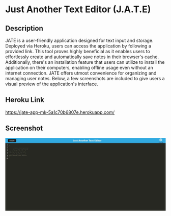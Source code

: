 # Just Another Text Editor (J.A.T.E)

## Description

JATE is a user-friendly application designed for text input and storage. Deployed via Heroku, users can access the application by following a provided link. This tool proves highly beneficial as it enables users to effortlessly create and automatically save notes in their browser's cache. Additionally, there's an installation feature that users can utilize to install the application on their computers, enabling offline usage even without an internet connection. JATE offers utmost convenience for organizing and managing user notes. Below, a few screenshots are included to give users a visual preview of the application's interface.

## Heroku Link 

https://jate-app-mk-5a1c70b6807e.herokuapp.com/

## Screenshot 

![Alt text](/Assets/JATE-screenshot.JPG)